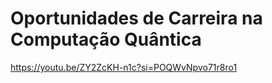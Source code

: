 # Oportunidades de Carreira na Computação Quântica

https://youtu.be/ZY2ZcKH-n1c?si=POQWvNpvo71r8ro1